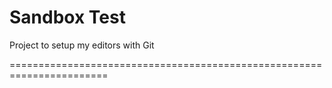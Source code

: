 # Sandbox Test 

Project to setup my editors with Git


=======================================================================







 


